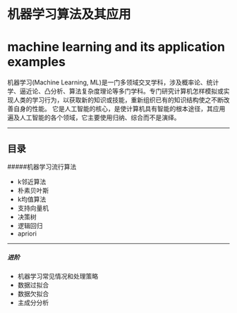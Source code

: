 # 机器学习算法及其应用
# machine learning and its application examples
>
机器学习(Machine Learning, ML)是一门多领域交叉学科，涉及概率论、统计学、逼近论、凸分析、算法复杂度理论等多门学科。专门研究计算机怎样模拟或实现人类的学习行为，以获取新的知识或技能，重新组织已有的知识结构使之不断改善自身的性能。 它是人工智能的核心，是使计算机具有智能的根本途径，其应用遍及人工智能的各个领域，它主要使用归纳、综合而不是演绎。

---
## 目录
#####机器学习流行算法
- k邻近算法
- 朴素贝叶斯
- k均值算法
- 支持向量机
- 决策树
- 逻辑回归
- apriori

---
##### 进阶
- 机器学习常见情况和处理策略
- 数据过拟合
- 数据欠拟合
- 主成分分析
